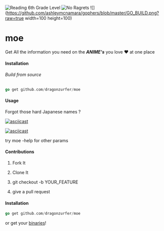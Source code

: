![Reading 6th Grade Level](http://forthebadge.com/images/badges/reading-6th-grade-level.svg)
![No Ragrets](http://forthebadge.com/images/badges/no-ragrets.svg)
![](https://github.com/ashleymcnamara/gophers/blob/master/GO_BUILD.png?raw=true width=100 height=100)
# moe

Get All the information you need on the ***ANIME's*** you love :heart: at one place

#### Installation
###### Build from source

```go
go get github.com/dragonzurfer/moe
```

#### Usage

Forgot those hard Japanese names ?

[![asciicast](https://asciinema.org/a/ABVJRbAcvdbXIUneVRKt2UJaq.png)](https://asciinema.org/a/ABVJRbAcvdbXIUneVRKt2UJaq)

[![asciicast](https://asciinema.org/a/rfyFAkxc8vRwjAr0UvhbhQ5wO.png)](https://asciinema.org/a/rfyFAkxc8vRwjAr0UvhbhQ5wO)

try moe -help for other params

#### Contributions

1. Fork It

2. Clone It

3. git checkout -b YOUR_FEATURE

4. give a pull request

#### Installation

```go
go get github.com/dragonzurfer/moe
```
or get your [binaries](https://github.com/dragonzurfer/moe/releases/tag/1.0.0)!

